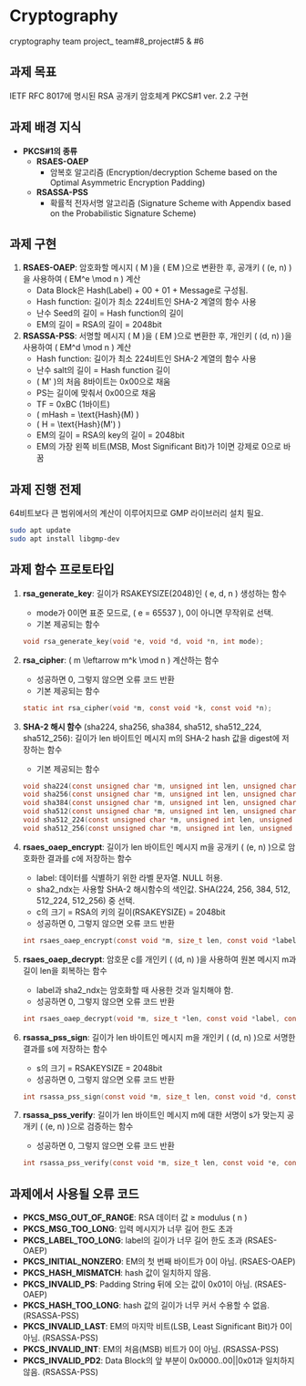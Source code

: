 # Cryptography
cryptography team project_ team#8_project#5 & #6

## 과제 목표
IETF RFC 8017에 명시된 RSA 공개키 암호체계 PKCS#1 ver. 2.2 구현

## 과제 배경 지식
- **PKCS#1의 종류**
  - **RSAES-OAEP**
    - 암복호 알고리즘 (Encryption/decryption Scheme based on the Optimal Asymmetric Encryption Padding)
  - **RSASSA-PSS**
    - 확률적 전자서명 알고리즘 (Signature Scheme with Appendix based on the Probabilistic Signature Scheme)

## 과제 구현
1. **RSAES-OAEP**: 암호화할 메시지 \( M \)을 \( EM \)으로 변환한 후, 공개키 \( (e, n) \)을 사용하여 \( EM^e \mod n \) 계산
   - Data Block은 Hash(Label) + 00 + 01 + Message로 구성됨.
   - Hash function: 길이가 최소 224비트인 SHA-2 계열의 함수 사용
   - 난수 Seed의 길이 = Hash function의 길이
   - EM의 길이 = RSA의 길이 = 2048bit
2. **RSASSA-PSS**: 서명할 메시지 \( M \)을 \( EM \)으로 변환한 후, 개인키 \( (d, n) \)을 사용하여 \( EM^d \mod n \) 계산
   - Hash function: 길이가 최소 224비트인 SHA-2 계열의 함수 사용
   - 난수 salt의 길이 = Hash function 길이
   - \( M' \)의 처음 8바이트는 0x00으로 채움
   - PS는 길이에 맞춰서 0x00으로 채움
   - TF = 0xBC (1바이트)
   - \( mHash = \text{Hash}(M) \)
   - \( H = \text{Hash}(M') \)
   - EM의 길이 = RSA의 key의 길이 = 2048bit
   - EM의 가장 왼쪽 비트(MSB, Most Significant Bit)가 1이면 강제로 0으로 바꿈

## 과제 진행 전제
64비트보다 큰 범위에서의 계산이 이루어지므로 GMP 라이브러리 설치 필요.

```bash
sudo apt update
sudo apt install libgmp-dev
```

## 과제 함수 프로토타입
1. **rsa_generate_key**: 길이가 RSAKEYSIZE(2048)인 \( e, d, n \) 생성하는 함수
   - mode가 0이면 표준 모드로, \( e = 65537 \), 0이 아니면 무작위로 선택.
   - 기본 제공되는 함수
   
   ```c
   void rsa_generate_key(void *e, void *d, void *n, int mode);
   ```

2. **rsa_cipher**: \( m \leftarrow m^k \mod n \) 계산하는 함수
   - 성공하면 0, 그렇지 않으면 오류 코드 반환
   - 기본 제공되는 함수
   
   ```c
   static int rsa_cipher(void *m, const void *k, const void *n);
   ```

3. **SHA-2 해시 함수** (sha224, sha256, sha384, sha512, sha512_224, sha512_256): 길이가 len 바이트인 메시지 m의 SHA-2 hash 값을 digest에 저장하는 함수
   - 기본 제공되는 함수
   
   ```c
   void sha224(const unsigned char *m, unsigned int len, unsigned char *digest);
   void sha256(const unsigned char *m, unsigned int len, unsigned char *digest);
   void sha384(const unsigned char *m, unsigned int len, unsigned char *digest);
   void sha512(const unsigned char *m, unsigned int len, unsigned char *digest);
   void sha512_224(const unsigned char *m, unsigned int len, unsigned char *digest);
   void sha512_256(const unsigned char *m, unsigned int len, unsigned char *digest);
   ```

4. **rsaes_oaep_encrypt**: 길이가 len 바이트인 메시지 m을 공개키 \( (e, n) \)으로 암호화한 결과를 c에 저장하는 함수
   - label: 데이터를 식별하기 위한 라벨 문자열. NULL 허용.
   - sha2_ndx는 사용할 SHA-2 해시함수의 색인값. SHA(224, 256, 384, 512, 512_224, 512_256) 중 선택.
   - c의 크기 = RSA의 키의 길이(RSAKEYSIZE) = 2048bit
   - 성공하면 0, 그렇지 않으면 오류 코드 반환
   
   ```c
   int rsaes_oaep_encrypt(const void *m, size_t len, const void *label, const void *e, const void *n, void *c, int sha2_ndx);
   ```

5. **rsaes_oaep_decrypt**: 암호문 c를 개인키 \( (d, n) \)을 사용하여 원본 메시지 m과 길이 len을 회복하는 함수
   - label과 sha2_ndx는 암호화할 때 사용한 것과 일치해야 함.
   - 성공하면 0, 그렇지 않으면 오류 코드 반환
   
   ```c
   int rsaes_oaep_decrypt(void *m, size_t *len, const void *label, const void *d, const void *n, const void *c, int sha2_ndx);
   ```

6. **rsassa_pss_sign**: 길이가 len 바이트인 메시지 m을 개인키 \( (d, n) \)으로 서명한 결과를 s에 저장하는 함수
   - s의 크기 = RSAKEYSIZE = 2048bit
   - 성공하면 0, 그렇지 않으면 오류 코드 반환
   
   ```c
   int rsassa_pss_sign(const void *m, size_t len, const void *d, const void *n, void *s);
   ```

7. **rsassa_pss_verify**: 길이가 len 바이트인 메시지 m에 대한 서명이 s가 맞는지 공개키 \( (e, n) \)으로 검증하는 함수
   - 성공하면 0, 그렇지 않으면 오류 코드 반환
   
   ```c
   int rsassa_pss_verify(const void *m, size_t len, const void *e, const void *n, const void *s);
   ```

## 과제에서 사용될 오류 코드
- **PKCS_MSG_OUT_OF_RANGE**: RSA 데이터 값 ≥ modulus \( n \)
- **PKCS_MSG_TOO_LONG**: 입력 메시지가 너무 길어 한도 초과
- **PKCS_LABEL_TOO_LONG**: label의 길이가 너무 길어 한도 초과 (RSAES-OAEP)
- **PKCS_INITIAL_NONZERO**: EM의 첫 번째 바이트가 0이 아님. (RSAES-OAEP)
- **PKCS_HASH_MISMATCH**: hash 값이 일치하지 않음.
- **PKCS_INVALID_PS**: Padding String 뒤에 오는 값이 0x01이 아님. (RSAES-OAEP)
- **PKCS_HASH_TOO_LONG**: hash 값의 길이가 너무 커서 수용할 수 없음. (RSASSA-PSS)
- **PKCS_INVALID_LAST**: EM의 마지막 비트(LSB, Least Significant Bit)가 0이 아님. (RSASSA-PSS)
- **PKCS_INVALID_INT**: EM의 처음(MSB) 비트가 0이 아님. (RSASSA-PSS)
- **PKCS_INVALID_PD2**: Data Block의 앞 부분이 0x0000..00||0x01과 일치하지 않음. (RSASSA-PSS)
